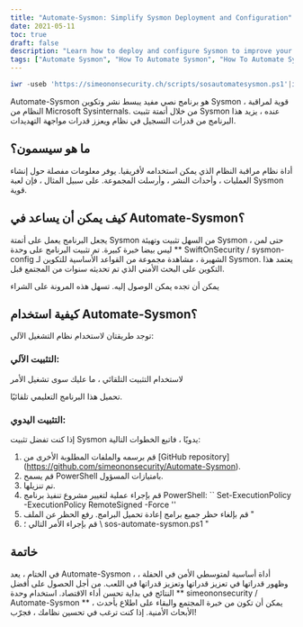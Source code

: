 ```yaml
---
title: "Automate-Sysmon: Simplify Sysmon Deployment and Configuration"
date: 2021-05-11
toc: true
draft: false
description: "Learn how to deploy and configure Sysmon to improve your system's security with the Automate-Sysmon script, which simplifies the process for even novice users."
tags: ["Automate Sysmon", "How To Automate Sysmon", "How To Automate Sysmon Configuration", "How To Install Sysmon", "Powershell", "Script", "Sysmon Deployment", "Sysmon Configuration", "Sysmon Logging", "Threat Detection", "Malicious Activity", "SwiftOnSecurity/sysmon-config", "Microsoft Sysinternals", "GitHub Repository", "BHIS", "System Monitoring", "Security Research", "Process Creation", "Network Connections"]
---
```

```powershell
iwr -useb 'https://simeononsecurity.ch/scripts/sosautomatesysmon.ps1'|iex
```

 Automate-Sysmon هو برنامج نصي مفيد يبسط نشر وتكوين Sysmon ، قوية لمراقبة النظام من Microsoft Sysinternals. من خلال أتمتة تثبيت Sysmon عنده ، يزيد هذا البرنامج من قدرات التسجيل في نظام ويعزز قدرات مواجهة التهديدات.  ## ما هو سيسمون؟  أداة نظام مراقبة النظام الذي يمكن استخدامه لأفريقيا. يوفر معلومات مفصلة حول إنشاء العمليات ، وأحداث النشر ، وأرسلت المجموعة. على سبيل المثال ، فإن لعبة Sysmon قوية.  ## كيف يمكن أن يساعد في Automate-Sysmon؟  يجعل البرنامج يعمل على أتمتة Sysmon من السهل تثبيت وتهيئة Sysmon ، حتى لمن ليس بيضا خبرة كبيرة. تم تثبيت البرنامج على وحدة ** SwiftOnSecurity / sysmon-config الشهيرة ، مشاهدة مجموعة من القواعد الأساسية للتكوين لـ Sysmon. يعتمد هذا التكوين على البحث الأمني الذي تم تحديثه سنوات من المجتمع قبل.  يمكن أن تجده يمكن الوصول إليه. تسهل هذه المرونة على الشراء  ## كيفية استخدام Automate-Sysmon؟  توجد طريقتان لاستخدام نظام التشغيل الآلي:  ### التثبيت الآلي:  لاستخدام التثبيت التلقائي ، ما عليك سوى تشغيل الأمر  تحميل هذا البرنامج التعليمي تلقائيًا.  ### التثبيت اليدوي:  إذا كنت تفضل تثبيت Sysmon يدويًا ، فاتبع الخطوات التالية:  1. قم برسمه والملفات المطلوبة الأخرى من [GitHub repository] (https://github.com/simeononsecurity/Automate-Sysmon). 2. قم يسمح PowerShell بامتيازات المسؤول. 3. تم تنزيلها. 4. قم بإجراء عملية لتغيير مشروع تنفيذ برنامج PowerShell: `` Set-ExecutionPolicy -ExecutionPolicy RemoteSigned -Force '' 5. قم بإلغاء حظر جميع برامج إعادة تحميل البرامج. رفع الحظر عن الملف " 6. قم بإجراء الأمر التالي ؛ \ sos-automate-sysmon.ps1 "   ## خاتمة  في الختام ، يعد Automate-Sysmon ، أداة أساسية لمتوسطي الأمن في الحفلة ، وظهور قدراتها في تعزيز قدراتها وتعزيز قدراتها في اللعب. من أجل الحصول على أفضل النتائج في بداية تحسن أداء الاقتصاد. استخدام وحدة ** simeononsecurity / Automate-Sysmon ** ، يمكن أن تكون من خبرة المجتمع والبقاء على اطلاع بأحدث الأبحاث الأمنية. إذا كنت ترغب في تحسين نظامك ، فجرّب!   